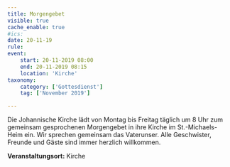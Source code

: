 ```yaml
---
title: Morgengebet
visible: true
cache_enable: true
#ics: 
date: 20-11-19
rule: 
event:
	start: 20-11-2019 08:00
	end: 20-11-2019 08:15
	location: 'Kirche'
taxonomy:
	category: ['Gottesdienst']
	tag: ['November 2019']

---
```

Die Johannische Kirche lädt von Montag bis Freitag täglich um 8 Uhr zum gemeinsam gesprochenen Morgengebet in ihre Kirche im St.-Michaels-Heim ein. Wir sprechen gemeinsam das Vaterunser. Alle Geschwister, Freunde und Gäste sind immer herzlich willkommen.



**Veranstaltungsort:** Kirche

